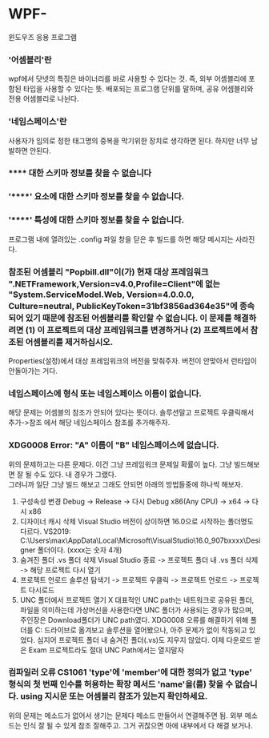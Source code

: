 # WPF-
윈도우즈 응용 프로그램


### '어셈블리'란

wpf에서 닷넷의 특징은 바이너리를 바로 사용할 수 있다는 것.
즉, 외부 어셈블리에 포함된 타입을 사용할 수 있다는 뜻.
배포되는 프로그램 단위를 말하며, 공유 어셈블리와 전용 어셈블리로 나뉜다.

  
### '네임스페이스'란
사용자가 임의로 정한 태그명의 중복을 막기위한 장치로 생각하면 된다.
하지만 너무 남발하면 안된다.  





### **** 대한 스키마 정보를 찾을 수 없습니다
### '****' 요소에 대한 스키마 정보를 찾을 수 없습니다.
### '****' 특성에 대한 스키마 정보를 찾을 수 없습니다.
프로그램 내에 열려있는 .config 파일 창을 닫은 후 빌드를 하면 해당 메시지는 사라진다.  
  



### 참조된 어셈블리 "Popbill.dll"이(가) 현재 대상 프레임워크 ".NETFramework,Version=v4.0,Profile=Client"에 없는 "System.ServiceModel.Web, Version=4.0.0.0, Culture=neutral, PublicKeyToken=31bf3856ad364e35"에 종속되어 있기 때문에 참조된 어셈블리를 확인할 수 없습니다. 이 문제를 해결하려면 (1) 이 프로젝트의 대상 프레임워크를 변경하거나 (2) 프로젝트에서 참조된 어셈블리를 제거하십시오.
Properties(설정)에서 대상 프레임워크의 버전을 맞춰주자. 버전이 안맞아서 런타임이 안돌아가는 거다.    



  
### 네임스페이스에 형식 또는 네임스페이스 이름이 없습니다.  
해당 문제는 어셈블의 참조가 안되어 있다는 뜻이다. 솔루션말고 프로젝트 우클릭해서 추가->참조 에서 해당 네임스페이스 참조를 추가해주자.  



  
### XDG0008 Error: "A" 이름이 "B" 네임스페이스에 없습니다.  
위의 문제하고는 다른 문제다. 이건 그냥 프레임워크 문제일 확률이 높다. 그냥 빌드해보면 잘 될 수도 있다. 내 경우가 그랬다.   
그러니까 일단 그냥 빌드 해보고 그래도 안되면 아래의 방법들중에 하나씩 해보자.
1. 구성속성 변경
Debug -> Release -> 다시 Debug
x86(Any CPU) -> x64 -> 다시 x86
2. 디자이너 캐시 삭제
Visual Studio 버전이 상이하면 16.0으로 시작하는 폴더명도 다르다.
VS2019: C:\Users\max\AppData\Local\Microsoft\VisualStudio\16.0_907bxxxx\Designer 폴더이다. (xxxx는 숫자 4개)
3. 숨겨진 폴더 .vs 폴더 삭제
Visual Studio 종료 -> 프로젝트 폴더 내 .vs 폴더 삭제 -> 해당 프로젝트 다시 열기
4. 프로젝트 언로드
솔루션 탐색기 -> 프로젝트 우클릭 -> 프로젝트 언로드 -> 프로젝트 다시로드
5. UNC 폴더에서 프로젝트 열기 X
대표적인 UNC path는 네트워크로 공유된 폴더, 파일을 의미하는데 가상머신을 사용한다면 UNC 폴더가 사용되는 경우가 많으며, 주인장은 Download폴더가 UNC path였다. XDG0008 오류를 해결하기 위해 폴더를 C: 드라이브로 옮겨보고 솔루션을 열어봤으나, 아주 문제가 없이 작동되고 있었다.  심지어 프로젝트 폴더 내 숨겨진 폴더(.vs)도 지우지 않았다.
이제 다운로드 받은 Exam 프로젝트라도 절대 UNC Path에서는 열지말자
  


### 컴파일러 오류 CS1061    'type'에 'member'에 대한 정의가 없고 'type' 형식의 첫 번째 인수를 허용하는 확장 메서드 'name'을(를) 찾을 수 없습니다. using 지시문 또는 어셈블리 참조가 있는지 확인하세요.  
위의 문제는 메소드가 없어서 생기는 문제다 메소드 만들어서 연결해주면 됨. 외부 메소드는 인식 잘 될 수 있게 참조 잘해주고. 그거 귀찮으면 아에 내부에서 다 해결 보거나.  

